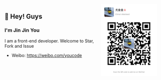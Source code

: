 <img src="WechatIMG.jpeg" alt="WeChat: youux" align="right" height="240">

## 👋 Hey! Guys

### I'm Jin Jin You

I am a front-end developer. Welcome to Star, Fork and Issue

- Weibo: https://weibo.com/youcode
